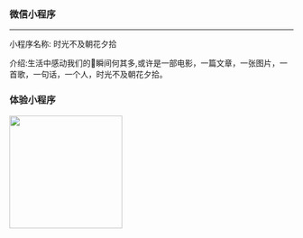 ### 微信小程序
---
小程序名称: 时光不及朝花夕拾

介绍:生活中感动我们的瞬间何其多,或许是一部电影，一篇文章，一张图片，一首歌，一句话，一个人，时光不及朝花夕拾。


### 体验小程序

<img width="200" height="200" src="http://oayhezji6.bkt.clouddn.com/gh_da1d8768088d_1280.jpg"/>
